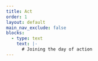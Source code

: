 ```yaml
---
title: Act
order: 1
layout: default
main_nav_exclude: false
blocks:
  - type: text
    text: |-
      # Joining the day of action
---
```

<link href='https://actionnetwork.org/css/style-embed-whitelabel-v3.css' rel='stylesheet' type='text/css' /><script src='https://actionnetwork.org/widgets/v4/event_campaign/stopcambo-upcoming-actions?format=js&source=widget'></script>
<div class="Rebellion-Section" id='can-event_campaign-area-stopcambo-upcoming-actions' style='width: 100%'><!-- this div is the target for our HTML insertion --></div>
